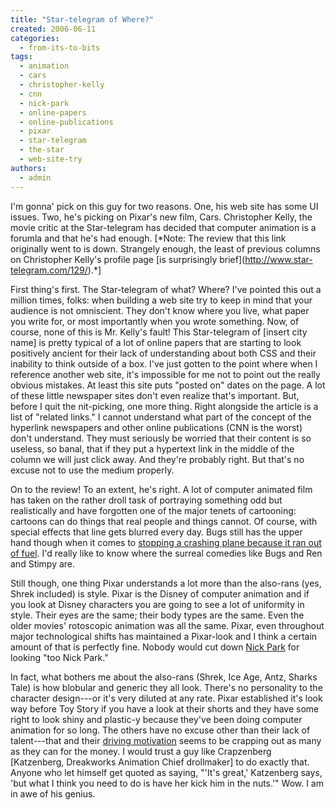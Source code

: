 ```yaml
---
title: "Star-telegram of Where?"
created: 2006-06-11
categories: 
  - from-its-to-bits
tags: 
  - animation
  - cars
  - christopher-kelly
  - cnn
  - nick-park
  - online-papers
  - online-publications
  - pixar
  - star-telegram
  - the-star
  - web-site-try
authors: 
  - admin
---
```


I'm gonna' pick on this guy for two reasons. One, his web site has some UI issues. Two, he's picking on Pixar's new film, Cars. Christopher Kelly, the movie critic at the Star-telegram has decided that computer animation is a forumla and that he's had enough. \[\*Note: The review that this link originally went to is down. Strangely enough, the least of previous columns on Christopher Kelly's profile page \[is surprisingly brief\](http://www.star-telegram.com/129/).\*\]

First thing's first. The Star-telegram of what? Where? I've pointed this out a million times, folks: when building a web site try to keep in mind that your audience is not omniscient. They don't know where you live, what paper you write for, or most importantly when you wrote something. Now, of course, none of this is Mr. Kelly's fault! This Star-telegram of \[insert city name\] is pretty typical of a lot of online papers that are starting to look positively ancient for their lack of understanding about both CSS and their inability to think outside of a box. I've just gotten to the point where when I reference another web site, it's impossible for me not to point out the really obvious mistakes. At least this site puts "posted on" dates on the page. A lot of these little newspaper sites don't even realize that's important. But, before I quit the nit-picking, one more thing. Right alongside the article is a list of "related links." I cannot understand what part of the concept of the hyperlink newspapers and other online publications (CNN is the worst) don't understand. They must seriously be worried that their content is so useless, so banal, that if they put a hypertext link in the middle of the column we will just click away. And they're probably right. But that's no excuse not to use the medium properly.

On to the review! To an extent, he's right. A lot of computer animated film has taken on the rather droll task of portraying something odd but realistically and have forgotten one of the major tenets of cartooning: cartoons can do things that real people and things cannot. Of course, with special effects that line gets blurred every day. Bugs still has the upper hand though when it comes to [stopping a crashing plane because it ran out of fuel](http://www.archive.org/details/merry_melodies_falling_hare). I'd really like to know where the surreal comedies like Bugs and Ren and Stimpy are.

Still though, one thing Pixar understands a lot more than the also-rans (yes, Shrek included) is style. Pixar is the Disney of computer animation and if you look at Disney characters you are going to see a lot of uniformity in style. Their eyes are the same; their body types are the same. Even the older movies' rotoscopic animation was all the same. Pixar, even throughout major technological shifts has maintained a Pixar-look and I think a certain amount of that is perfectly fine. Nobody would cut down [Nick Park](http://www.aardman.com/) for looking "too Nick Park."

In fact, what bothers me about the also-rans (Shrek, Ice Age, Antz, Sharks Tale) is how blobular and generic they all look. There's no personality to the character design---or it's very diluted at any rate. Pixar established it's look way before Toy Story if you have a look at their shorts and they have some right to look shiny and plastic-y because they've been doing computer animation for so long. The others have no excuse other than their lack of talent---that and their [driving motivation](http://wired-vig.wired.com/wired/archive/13.06/dreamworks.html?pg=1&topic=dreamworks&topic_set=) seems to be crapping out as many as they can for the money. I would trust a guy like Crapzenberg \[Katzenberg, Dreakworks Animation Chief drollmaker\] to do exactly that. Anyone who let himself get quoted as saying, "'It's great,' Katzenberg says, 'but what I think you need to do is have her kick him in the nuts.'" Wow. I am in awe of his genius.
